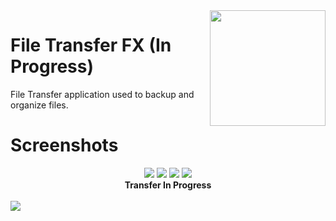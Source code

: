 <img src="https://drive.google.com/uc?export=view&id=1cMtyYAmAOuYV8deKIXY9da_irEe3iX9v" width=185 align="right" />

File Transfer FX (In Progress)
=============

File Transfer application used to backup and organize files.

Screenshots
=============

<div align="center">
    <img src="https://media.giphy.com/media/H0gKfdHjyTeUznFtyC/giphy.gif">
    <img src="https://media.giphy.com/media/hnlJRaGo6C9x7is8V3/giphy.gif">
    <img src="https://media.giphy.com/media/UNEzDOpCS2vuEu3ZzQ/giphy.gif">
    <img src="https://media.giphy.com/media/KJ7tD5PORdJKO3yOf1/giphy.gif">
</div>
  
<div align="center"><b>Transfer In Progress</b></div>
<br>
<img src="https://drive.google.com/uc?export=view&id=1cVwnXfPiRaiiDJgu7gJV8TTgq-uBqvdg" align="center" />
